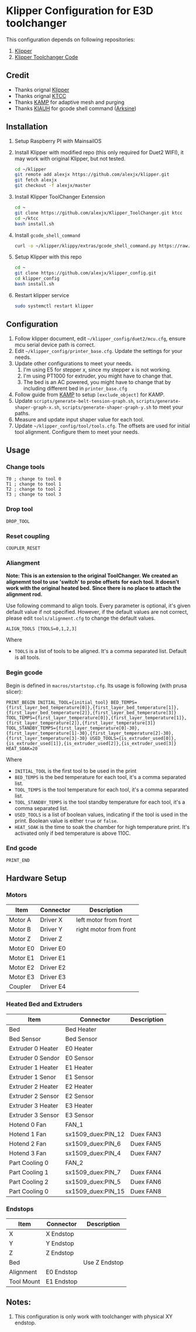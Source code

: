 # Klipper Configuration for E3D toolchanger

This configuration depends on following repositories:

1. [Klipper](https://github.com/alexjx/klipper)
2. [Klipper Toolchanger Code](https://github.com/alexjx/Klipper_ToolChanger)

## Credit

- Thanks orignal [Klipper](https://github.com/Klipper3d/klipper)
- Thanks orignal [KTCC](https://github.com/TypQxQ/Klipper_ToolChanger)
- Thanks [KAMP](https://github.com/kyleisah/Klipper-Adaptive-Meshing-Purging) for adaptive mesh and purging
- Thanks [KIAUH](https://github.com/dw-0/kiauh) for gcode shell command ([Arksine](https://github.com/Arksine))

## Installation

1. Setup Raspberry PI with MainsailOS
1. Install Klipper with modified repo (this only required for Duet2 WIFI), it may work with original Klipper, but not tested.

    ```bash
    cd ~/klipper
    git remote add alexjx https://github.com/alexjx/klipper.git
    git fetch alexjx
    git checkout -f alexjx/master
    ```

1. Install Klipper ToolChanger Extension

   ```bash
   cd ~
   git clone https://github.com/alexjx/Klipper_ToolChanger.git ktcc
   cd ~/ktcc
   bash install.sh
   ```

1. Install `gcode_shell_command`

   ```bash
   curl -o ~/klipper/klippy/extras/gcode_shell_command.py https://raw.githubusercontent.com/dw-0/kiauh/master/resources/gcode_shell_command.py
   ```

2. Setup Klipper with this repo

    ```bash
    cd ~
    git clone https://github.com/alexjx/klipper_config.git
    cd klipper_config
    bash install.sh
    ```

3. Restart klipper service

    ```bash
    sudo systemctl restart klipper
    ```

## Configuration

1. Follow klipper document, edit `~/klipper_config/duet2/mcu.cfg`, ensure mcu serial device path is correct.
2. Edit `~/klipper_config/printer_base.cfg`. Update the settings for your needs.
3. Update other configurations to meet your needs.
   1. I'm using E5 for stepper x, since my stepper x is not working.
   2. I'm using PT1000 for extruder, you might have to change that.
   3. The bed is an AC powered, you might have to change that by including different bed in `printer_base.cfg`
4. Follow guide from [KAMP](https://github.com/kyleisah/Klipper-Adaptive-Meshing-Purging) to setup `[exclude_object]` for KAMP.
5. Update `scripts/generate-belt-tension-graph.sh`, `scripts/generate-shaper-graph-x.sh`, `scripts/generate-shaper-graph-y.sh` to meet your paths.
6. Measure and update input shaper value for each tool.
7. Update `~/klipper_config/tool/tools.cfg`. The offsets are used for initial tool alignment. Configure them to meet your needs.

## Usage

### Change tools

```gcode
T0 ; change to tool 0
T1 ; change to tool 1
T2 ; change to tool 2
T3 ; change to tool 3
```

### Drop tool

```gcode
DROP_TOOL
```

### Reset coupling

```gcode
COUPLER_RESET
```

### Aliangment

**Note: This is an extension to the original ToolChanger. We created an alignemnt tool to use 'switch' to probe offsets for each tool. It doesn't work with the original heated bed. Since there is no place to attach the alignment rod.**

Use following command to align tools. Every parameter is optional, it's given default value if not specified.
However, if the default values are not correct, please edit `tools/alignment.cfg` to change the default values.

```gcode
ALIGN_TOOLS [TOOLS=0,1,2,3]
```

Where

- `TOOLS` is a list of tools to be aligned. It's a comma separated list. Default is all tools.

### Begin gcode

Begin is defined in `macros/startstop.cfg`. Its usage is following (with prusa slicer):

```gcode
PRINT_BEGIN INITIAL_TOOL={initial_tool} BED_TEMPS={first_layer_bed_temperature[0]},{first_layer_bed_temperature[1]},{first_layer_bed_temperature[2]},{first_layer_bed_temperature[3]} TOOL_TEMPS={first_layer_temperature[0]},{first_layer_temperature[1]},{first_layer_temperature[2]},{first_layer_temperature[3]} TOOL_STANDBY_TEMPS={first_layer_temperature[0]-30},{first_layer_temperature[1]-30},{first_layer_temperature[2]-30},{first_layer_temperature[3]-30} USED_TOOLS={is_extruder_used[0]},{is_extruder_used[1]},{is_extruder_used[2]},{is_extruder_used[3]} HEAT_SOAK=20
```

Where

- `INITIAL_TOOL` is the first tool to be used in the print
- `BED_TEMPS` is the bed temperature for each tool, it's a comma separated list.
- `TOOL_TEMPS` is the tool temperature for each tool, it's a comma separated list.
- `TOOL_STANDBY_TEMPS` is the tool standby temperature for each tool, it's a comma separated list.
- `USED_TOOLS` is a list of boolean values, indicating if the tool is used in the print. Boolean value is either `true` or `false`.
- `HEAT_SOAK` is the time to soak the chamber for high temperature print. It's activated only if bed temperature is above 110C.


### End gcode

```gcode
PRINT_END
```

## Hardware Setup

### Motors

| Item     | Connector | Description            |
| -------- | --------- | ---------------------- |
| Motor A  | Driver X  | left motor from front  |
| Motor B  | Driver Y  | right motor from front |
| Motor Z  | Driver Z  |                        |
| Motor E0 | Driver E0 |                        |
| Motor E1 | Driver E1 |                        |
| Motor E2 | Driver E2 |                        |
| Motor E3 | Driver E3 |                        |
| Coupler  | Driver E4 |                        |

### Heated Bed and Extruders

| Item              | Connector          | Description |
| ----------------- | ------------------ | ----------- |
| Bed               | Bed Heater         |             |
| Bed Sensor        | Bed Sensor         |             |
| Extruder 0 Heater | E0 Heater          |             |
| Extruder 0 Sendor | E0 Sensor          |             |
| Extruder 1 Heater | E1 Heater          |             |
| Extruder 1 Senor  | E1 Sensor          |             |
| Extruder 2 Heater | E2 Heater          |             |
| Extruder 2 Sensor | E2 Sensor          |             |
| Extruder 3 Heater | E3 Heater          |             |
| Extruder 3 Sensor | E3 Sensor          |             |
| Hotend 0 Fan      | FAN_1              |             |
| Hotend 1 Fan      | sx1509_duex:PIN_12 | Duex FAN3   |
| Hotend 2 Fan      | sx1509_duex:PIN_6  | Duex FAN5   |
| Hotend 3 Fan      | sx1509_duex:PIN_4  | Duex FAN7   |
| Part Cooling 0    | FAN_2              |             |
| Part Cooling 1    | sx1509_duex:PIN_7  | Duex FAN4   |
| Part Cooling 2    | sx1509_duex:PIN_5  | Duex FAN6   |
| Part Cooling 0    | sx1509_duex:PIN_15 | Duex FAN8   |

### Endstops

| Item       | Connector  | Description   |
| ---------- | ---------- | ------------- |
| X          | X Endstop  |               |
| Y          | Y Endstop  |               |
| Z          | Z Endstop  |               |
| Bed        |            | Use Z Endstop |
| Alignment  | E0 Endstop |               |
| Tool Mount | E1 Endstop |               |


## Notes:

1. This configuration is only work with toolchanger with physical XY endstop.
